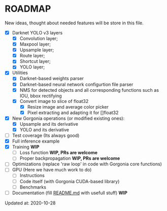 # ROADMAP

New ideas, thought about needed features will be store in this file.

- [x] Darknet YOLO v3 layers
    - [x] Convolution layer;
    - [x] Maxpool layer;
    - [x] Upsample layer;
    - [x] Route layer;
    - [x] Shortcut layer;
    - [x] YOLO layer;
- [x] Utilities
    - [x] Darknet-based weights parser
    - [x] Darknet-based neural network configurtion file parser
    - [x] NMS for detected objects and all corresponding functions such as IOU, bbox rectifying
    - [x] Convert image to slice of float32
        - [x] Resize image and average color picker
        - [x] Pixel extracting and adapting it for []float32
- [x] New Gorgonia operations (or modified existing ones):
    - [x] Upsample and its derivative
    - [x] YOLO and its derivative
- [ ] Test coverage (Its always good)
- [x] Full inference example
- [x] Training **WIP**
    - [ ] Loss function **WIP, PRs are welcome**
    - [ ] Proper backpropagation **WIP, PRs are welcome**
- [ ] Optimizations (replace 'raw loop' in code with Gorgonia core functions)
- [ ] GPU (Here we have much work to do)
    - [ ] Instructions
    - [ ] Code itself (with Gorgonia CUDA-based library)
    - [ ] Benchmarks
- [ ] Documentation (fill [README.md](README.md) with usefull stuff) **WIP**

Updated at: 2020-10-28